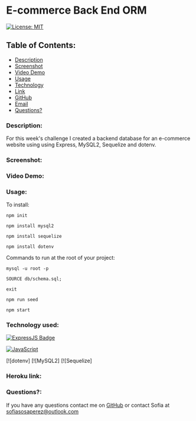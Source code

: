 # E-commerce Back End ORM

[![License: MIT](https://img.shields.io/badge/License-MIT-yellow.svg)](https://opensource.org/licenses/MIT)

## Table of Contents:
    
* [Description](#Description)
* [Screenshot](#ScreenShot)
* [Video Demo](#Video)
* [Usage](#usageInfo)
* [Technology](#Technology)
* [Link](#link)
* [GitHub](#github)
* [Email](#email)
* [Questions?](#questions)

### Description:
For this week's challenge I created a backend database for an e-commerce website using using Express, MySQL2, Sequelize and dotenv. 

### Screenshot:

### Video Demo:

### Usage:

To install:

```npm init ```

```npm install mysql2 ```

```npm install sequelize ```

```npm install dotenv ```


Commands to run at the root of your project:

```mysql -u root -p ```

```SOURCE db/schema.sql; ```

```exit ```

```npm run seed ```

```npm start```


### Technology used:

[![ExpressJS Badge](https://img.shields.io/badge/-Express.JS-ff781f?style=for-the-badge&labelColor=black&logo=express&logoColor=FF781F)](#)

[![JavaScript](https://img.shields.io/badge/JavaScript-323330?style=for-the-badge&logo=javascript&logoColor=F7DF1E)](https://www.javascript.com/)

[![dotenv] 
[![MySQL2] 
[![Sequelize] 



### Heroku link:


### Questions?:
If you have any questions contact me on [GitHub](https://github.com/undefined) or contact 
Sofia  at sofiasosaperez@outlook.com  
